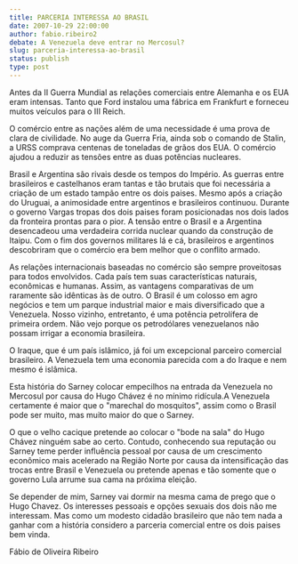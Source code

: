 ```yaml
---
title: PARCERIA INTERESSA AO BRASIL
date: 2007-10-29 22:00:00
author: fabio.ribeiro2
debate: A Venezuela deve entrar no Mercosul?
slug: parceria-interessa-ao-brasil
status: publish 
type: post
---
```


  

  

Antes da II Guerra Mundial as relações comerciais entre Alemanha e os EUA eram intensas. Tanto que Ford instalou uma fábrica em Frankfurt e forneceu muitos veículos para o III Reich.   

  

O comércio entre as nações além de uma necessidade é uma prova de clara de civilidade. No auge da Guerra Fria, ainda sob o comando de Stalin, a URSS comprava centenas de toneladas de grãos dos EUA. O comércio ajudou a reduzir as tensões entre as duas potências nucleares.  

  

Brasil e Argentina são rivais desde os tempos do Império. As guerras entre brasileiros e castelhanos eram tantas e tão brutais que foi necessária a criação de um estado tampão entre os dois paises. Mesmo após a criação do Uruguai, a animosidade entre argentinos e brasileiros continuou. Durante o governo Vargas tropas dos dois paises foram posicionadas nos dois lados da fronteira prontas para o pior. A tensão entre o Brasil e a Argentina desencadeou uma verdadeira corrida nuclear quando da construção de Itaipu. Com o fim dos governos militares lá e cá, brasileiros e argentinos descobriram que o comércio era bem melhor que o conflito armado.   

  

As relações internacionais baseadas no comércio são sempre proveitosas para todos envolvidos. Cada país tem suas características naturais, econômicas e humanas. Assim, as vantagens comparativas de um raramente são idênticas às de outro. O Brasil é um colosso em agro negócios e tem um parque industrial maior e mais diversificado que a Venezuela. Nosso vizinho, entretanto, é uma potência petrolífera de primeira ordem. Não vejo porque os petrodólares venezuelanos não possam irrigar a economia brasileira.  

  

O Iraque, que é um país islâmico, já foi um excepcional parceiro comercial brasileiro. A Venezuela tem uma economia parecida com a do Iraque e nem mesmo é islâmica.   

  

Esta história do Sarney colocar empecilhos na entrada da Venezuela no Mercosul por causa do Hugo Chávez é no mínimo ridícula.A Venezuela certamente é maior que o "marechal do mosquitos", assim como o Brasil pode ser muito, mas muito maior do que o Sarney.   

  

O que o velho cacique pretende ao colocar o "bode na sala" do Hugo Chávez ninguém sabe ao certo. Contudo, conhecendo sua reputação ou Sarney teme perder influência pessoal por causa de um crescimento econômico mais acelerado na Região Norte por causa da intensificação das trocas entre Brasil e Venezuela ou pretende apenas e tão somente que o governo Lula arrume sua cama na próxima eleição.   

  

Se depender de mim, Sarney vai dormir na mesma cama de prego que o Hugo Chavez. Os interesses pessoais e opções sexuais dos dois não me interessam. Mas como um modesto cidadão brasileiro que não tem nada a ganhar com a história considero a parceria comercial entre os dois paises bem vinda.  

  

  

Fábio de Oliveira Ribeiro   

